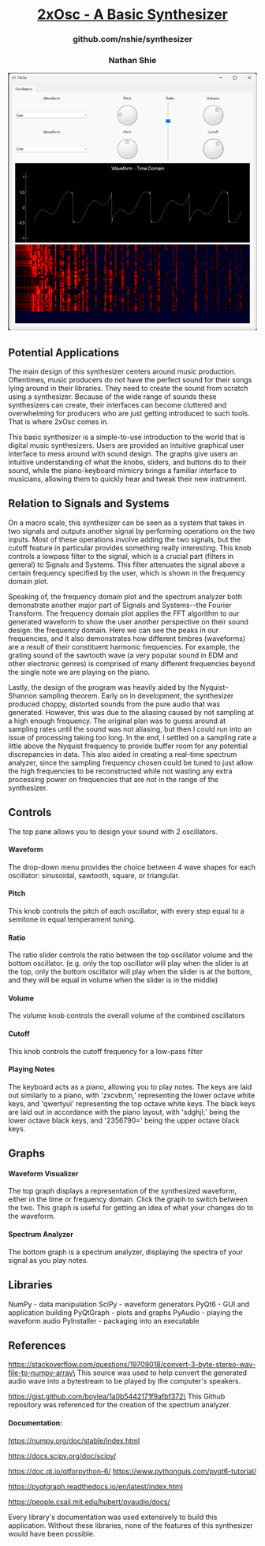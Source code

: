 <h1 style="text-align: center;"><a href="https://github.com/nshie/synthesizer">2xOsc - A Basic Synthesizer</a></h1>

<h3 style="text-align: center;">github.com/nshie/synthesizer</h3>

<h3 style="text-align: center;">Nathan Shie</h3>

![](example.png)

## Potential Applications

The main design of this synthesizer centers around music production. Oftentimes, music producers do not have the perfect sound for their songs lying around in their libraries. They need to create the sound from scratch using a synthesizer. Because of the wide range of sounds these synthesizers can create, their interfaces can become cluttered and overwhelming for producers who are just getting introduced to such tools. That is where 2xOsc comes in.

This basic synthesizer is a simple-to-use introduction to the world that is digital music synthesizers. Users are provided an intuitive graphical user interface to mess around with sound design. The graphs give users an intuitive understanding of what the knobs, sliders, and buttons do to their sound, while the piano-keyboard mimicry brings a familiar interface to musicians, allowing them to quickly hear and tweak their new instrument.

## Relation to Signals and Systems

On a macro scale, this synthesizer can be seen as a system that takes in two signals and outputs another signal by performing operations on the two inputs. Most of these operations involve adding the two signals, but the cutoff feature in particular provides something really interesting. This knob controls a lowpass filter to the signal, which is a crucial part (filters in general) to Signals and Systems. This filter attenuates the signal above a certain frequency specified by the user, which is shown in the frequency domain plot.

Speaking of, the frequency domain plot and the spectrum analyzer both demonstrate another major part of Signals and Systems--the Fourier Transform. The frequency domain plot applies the FFT algorithm to our generated waveform to show the user another perspective on their sound design: the frequency domain. Here we can see the peaks in our frequencies, and it also demonstrates how different timbres (waveforms) are a result of their constituent harmonic frequencies. For example, the grating sound of the sawtooth wave (a very popular sound in EDM and other electronic genres) is comprised of many different frequencies beyond the single note we are playing on the piano.

Lastly, the design of the program was heavily aided by the Nyquist–Shannon sampling theorem. Early on in development, the synthesizer produced choppy, distorted sounds from the pure audio that was generated. However, this was due to the aliasing caused by not sampling at a high enough frequency. The original plan was to guess around at sampling rates until the sound was not aliasing, but then I could run into an issue of processing taking too long. In the end, I settled on a sampling rate a little above the Nyquist frequency to provide buffer room for any potential discrepancies in data. This also aided in creating a real-time spectrum analyzer, since the sampling frequency chosen could be tuned to just allow the high frequencies to be reconstructed while not wasting any extra processing power on frequencies that are not in the range of the synthesizer.

## Controls
The top pane allows you to design your sound with 2 oscillators.

#### Waveform
The drop-down menu provides the choice between 4 wave shapes for each oscillator: sinusoidal, sawtooth, square, or triangular.

#### Pitch
This knob controls the pitch of each oscillator, with every step equal to a semitone in equal temperament tuning.

#### Ratio
The ratio slider controls the ratio between the top oscillator volume and the bottom oscillator. (e.g. only the top oscillator will play when the slider is at the top, only the bottom oscillator will play when the slider is at the bottom, and they will be equal in volume when the slider is in the middle)

#### Volume
The volume knob controls the overall volume of the combined oscillators

#### Cutoff
This knob controls the cutoff frequency for a low-pass filter

#### Playing Notes
The keyboard acts as a piano, allowing you to play notes. The keys are laid out similarly to a piano, with 'zxcvbnm,' representing the lower octave white keys, and 'qwertyui' representing the top octave white keys. The black keys are laid out in accordance with the piano layout, with 'sdghjl;' being the lower octave black keys, and '2356790=' being the upper octave black keys.

## Graphs

#### Waveform Visualizer
The top graph displays a representation of the synthesized waveform, either in the time or frequency domain. Click the graph to switch between the two. This graph is useful for getting an idea of what your changes do to the waveform.

#### Spectrum Analyzer
The bottom graph is a spectrum analyzer, displaying the spectra of your signal as you play notes.

## Libraries

NumPy - data manipulation
SciPy - waveform generators
PyQt6 - GUI and application building
PyQtGraph - plots and graphs
PyAudio - playing the waveform audio
PyInstaller - packaging into an executable

## References

https://stackoverflow.com/questions/19709018/convert-3-byte-stereo-wav-file-to-numpy-array\
This source was used to help convert the generated audio wave into a bytestream to be played by the computer's speakers.

https://gist.github.com/boylea/1a0b5442171f9afbf372\
This Github repository was referenced for the creation of the spectrum analyzer.

#### Documentation:
https://numpy.org/doc/stable/index.html

https://docs.scipy.org/doc/scipy/

https://doc.qt.io/qtforpython-6/
https://www.pythonguis.com/pyqt6-tutorial/

https://pyqtgraph.readthedocs.io/en/latest/index.html

https://people.csail.mit.edu/hubert/pyaudio/docs/

Every library's documentation was used extensively to build this application. Without these libraries, none of the features of this synthesizer would have been possible.